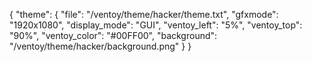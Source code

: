 {
    "theme": {
        "file": "/ventoy/theme/hacker/theme.txt",
        "gfxmode": "1920x1080",
        "display_mode": "GUI",
        "ventoy_left": "5%",
        "ventoy_top": "90%",
        "ventoy_color": "#00FF00",
        "background": "/ventoy/theme/hacker/background.png"
    }
}

